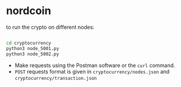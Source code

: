 # nordcoin

to run the crypto on different nodes:

```zsh

cd cryptocurrency
python3 node_5001.py
python3 node_5002.py
```

- Make requests using the Postman software or the ```curl``` command.
- ```POST``` requests format is given in ```cryptocurrency/nodes.json``` and ```cryptocurrency/transaction.json```